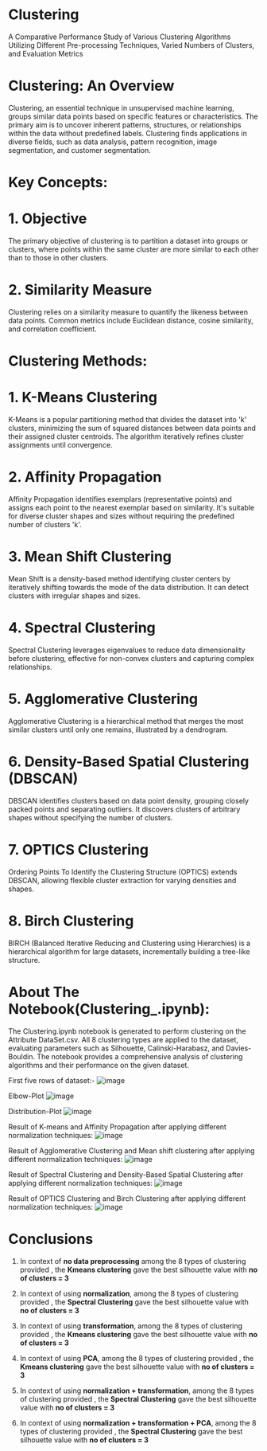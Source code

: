 # Clustering
A Comparative Performance Study of Various Clustering Algorithms Utilizing Different Pre-processing Techniques, Varied Numbers of Clusters, and Evaluation Metrics

# Clustering: An Overview
Clustering, an essential technique in unsupervised machine learning, groups similar data points based on specific features or characteristics. The primary aim is to uncover inherent patterns, structures, or relationships within the data without predefined labels. Clustering finds applications in diverse fields, such as data analysis, pattern recognition, image segmentation, and customer segmentation.

# Key Concepts:
# 1. Objective
The primary objective of clustering is to partition a dataset into groups or clusters, where points within the same cluster are more similar to each other than to those in other clusters.

# 2. Similarity Measure
Clustering relies on a similarity measure to quantify the likeness between data points. Common metrics include Euclidean distance, cosine similarity, and correlation coefficient.

# Clustering Methods:
# 1. K-Means Clustering
K-Means is a popular partitioning method that divides the dataset into 'k' clusters, minimizing the sum of squared distances between data points and their assigned cluster centroids. The algorithm iteratively refines cluster assignments until convergence.

# 2. Affinity Propagation
Affinity Propagation identifies exemplars (representative points) and assigns each point to the nearest exemplar based on similarity. It's suitable for diverse cluster shapes and sizes without requiring the predefined number of clusters 'k'.

# 3. Mean Shift Clustering
Mean Shift is a density-based method identifying cluster centers by iteratively shifting towards the mode of the data distribution. It can detect clusters with irregular shapes and sizes.

# 4. Spectral Clustering
Spectral Clustering leverages eigenvalues to reduce data dimensionality before clustering, effective for non-convex clusters and capturing complex relationships.

# 5. Agglomerative Clustering
Agglomerative Clustering is a hierarchical method that merges the most similar clusters until only one remains, illustrated by a dendrogram.

# 6. Density-Based Spatial Clustering (DBSCAN)
DBSCAN identifies clusters based on data point density, grouping closely packed points and separating outliers. It discovers clusters of arbitrary shapes without specifying the number of clusters.

# 7. OPTICS Clustering
Ordering Points To Identify the Clustering Structure (OPTICS) extends DBSCAN, allowing flexible cluster extraction for varying densities and shapes.

# 8. Birch Clustering
BIRCH (Balanced Iterative Reducing and Clustering using Hierarchies) is a hierarchical algorithm for large datasets, incrementally building a tree-like structure.

# About The Notebook(Clustering_.ipynb):
The Clustering.ipynb notebook is generated to perform clustering on the Attribute DataSet.csv. All 8 clustering types are applied to the dataset, evaluating parameters such as Silhouette, Calinski-Harabasz, and Davies-Bouldin. The notebook provides a comprehensive analysis of clustering algorithms and their performance on the given dataset.


First five rows of dataset:-
![image](https://github.com/IyashaGoyal/Clustering/assets/144591074/7fb53b44-7eef-4b93-a6ae-5a4679ed4387)



Elbow-Plot
![image](https://github.com/IyashaGoyal/Clustering/assets/144591074/26666f72-1e6e-47f5-8412-ca22b04224fa)

Distribution-Plot
![image](https://github.com/IyashaGoyal/Clustering/assets/144591074/da1ad785-5da0-4512-9229-702eb0e2395e)


Result of K-means and Affinity Propagation  after applying different normalization techniques:
![image](https://github.com/IyashaGoyal/Clustering/assets/144591074/5d51abd2-2ff8-4445-949d-5b3edb431e0f)

Result of Agglomerative Clustering and Mean shift clustering after applying different normalization techniques:
![image](https://github.com/IyashaGoyal/Clustering/assets/144591074/bdaca764-02b1-4439-83d5-6b63b1c13fb6)

Result of Spectral Clustering and Density-Based Spatial Clustering after applying different normalization techniques:
![image](https://github.com/IyashaGoyal/Clustering/assets/144591074/864a170f-0045-4c3e-a205-45bd7a7f06ad)

Result of OPTICS Clustering and Birch Clustering after applying different normalization techniques:
![image](https://github.com/IyashaGoyal/Clustering/assets/144591074/6194e302-f1c2-4aaa-91d6-a494f8d95dca)

# Conclusions

1. In context of **no data preprocessing** among the 8 types of clustering provided , the **Kmeans clustering** gave the best silhouette value with **no of clusters = 3**

2. In context of using **normalization**, among the 8 types of clustering provided , the **Spectral Clustering** gave the best silhouette value with **no of clusters = 3**

3. In context of using **transformation**, among the 8 types of clustering provided , the **Kmeans clustering** gave the best silhouette value with **no of clusters = 3**

4. In context of using **PCA**, among the 8 types of clustering provided , the **Kmeans clustering** gave the best silhouette value with **no of clusters = 3**
 
5. In context of using **normalization + transformation**, among the 8 types of clustering provided , the **Spectral Clustering** gave the best silhouette value with **no of clusters = 3**

6. In context of using **normalization + transformation + PCA**, among the 8 types of clustering provided , the **Spectral Clustering** gave the best silhouette value with **no of clusters = 3**









